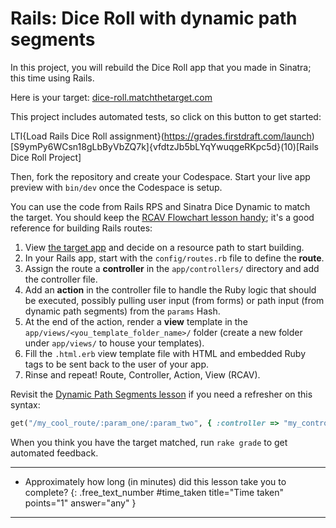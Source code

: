 # Rails: Dice Roll with dynamic path segments

In this project, you will rebuild the Dice Roll app that you made in Sinatra; this time using Rails.

Here is your target: [dice-roll.matchthetarget.com](https://dice-roll.matchthetarget.com/)

This project includes automated tests, so click on this button to get started:

LTI{Load Rails Dice Roll assignment}(https://grades.firstdraft.com/launch)[S9ymPy6WCsn18gLbByVbZQ7k]{vfdtzJb5bLYqYwuqgeRKpc5d}(10)[Rails Dice Roll Project]

Then, fork the repository and create your Codespace. Start your live app preview with `bin/dev` once the Codespace is setup.

You can use the code from Rails RPS and Sinatra Dice Dynamic to match the target. You should keep the [RCAV Flowchart lesson handy](https://learn.firstdraft.com/lessons/120); it's a good reference for building Rails routes:

1. View [the target app](https://dice-roll.matchthetarget.com/) and decide on a resource path to start building.
2. In your Rails app, start with the `config/routes.rb` file to define the **route**.
3. Assign the route a **controller** in the `app/controllers/` directory and add the controller file.
4. Add an **action** in the controller file to handle the Ruby logic that should be executed, possibly pulling user input (from forms) or path input (from dynamic path segments) from the `params` Hash.
5. At the end of the action, render a **view** template in the `app/views/<you_template_folder_name>/` folder (create a new folder under `app/views/` to house your templates).
6. Fill the `.html.erb` view template file with HTML and embedded Ruby tags to be sent back to the user of your app.
7. Rinse and repeat! Route, Controller, Action, View (RCAV). 

Revisit the [Dynamic Path Segments lesson](https://learn.firstdraft.com/lessons/111) if you need a refresher on this syntax:

```ruby
get("/my_cool_route/:param_one/:param_two", { :controller => "my_controller", :action => "some_action" })
```

When you think you have the target matched, run `rake grade` to get automated feedback.

---

- Approximately how long (in minutes) did this lesson take you to complete?
{: .free_text_number #time_taken title="Time taken" points="1" answer="any" }
	
---

